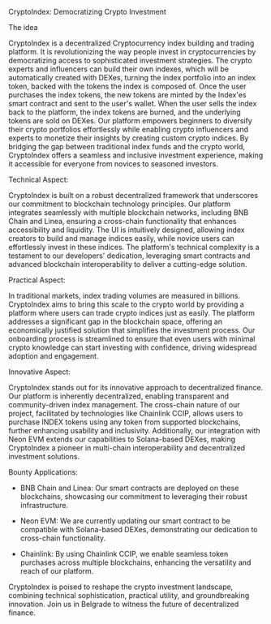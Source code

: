 CryptoIndex: Democratizing Crypto Investment

The idea

CryptoIndex is a decentralized Cryptocurrency index building and trading platform. It is revolutionizing the way people invest in cryptocurrencies by democratizing access to sophisticated investment strategies. The crypto experts and influencers can build their own indexes, which will be automatically created with DEXes, turning the index portfolio into an index token, backed with the tokens the index is composed of. Once the user purchases the index tokens, the new tokens are minted by the Index'es smart contract and sent to the user's wallet. When the user sells the index back to the platform, the index tokens are burned, and the underlying tokens are sold on DEXes.
Our platform empowers beginners to diversify their crypto portfolios effortlessly while enabling crypto influencers and experts to monetize their insights by creating custom crypto indices. By bridging the gap between traditional index funds and the crypto world, CryptoIndex offers a seamless and inclusive investment experience, making it accessible for everyone from novices to seasoned investors.

Technical Aspect:

CryptoIndex is built on a robust decentralized framework that underscores our commitment to blockchain technology principles. Our platform integrates seamlessly with multiple blockchain networks, including BNB Chain and Linea, ensuring a cross-chain functionality that enhances accessibility and liquidity. The UI is intuitively designed, allowing index creators to build and manage indices easily, while novice users can effortlessly invest in these indices. The platform's technical complexity is a testament to our developers' dedication, leveraging smart contracts and advanced blockchain interoperability to deliver a cutting-edge solution.

Practical Aspect:

In traditional markets, index trading volumes are measured in billions. CryptoIndex aims to bring this scale to the crypto world by providing a platform where users can trade crypto indices just as easily. The platform addresses a significant gap in the blockchain space, offering an economically justified solution that simplifies the investment process. Our onboarding process is streamlined to ensure that even users with minimal crypto knowledge can start investing with confidence, driving widespread adoption and engagement.

Innovative Aspect:

CryptoIndex stands out for its innovative approach to decentralized finance. Our platform is inherently decentralized, enabling transparent and community-driven index management. The cross-chain nature of our project, facilitated by technologies like Chainlink CCIP, allows users to purchase INDEX tokens using any token from supported blockchains, further enhancing usability and inclusivity. Additionally, our integration with Neon EVM extends our capabilities to Solana-based DEXes, making CryptoIndex a pioneer in multi-chain interoperability and decentralized investment solutions.


Bounty Applications:

- BNB Chain and Linea: Our smart contracts are deployed on these blockchains, showcasing our commitment to leveraging their robust infrastructure.

- Neon EVM: We are currently updating our smart contract to be compatible with Solana-based DEXes, demonstrating our dedication to cross-chain functionality.

- Chainlink: By using Chainlink CCIP, we enable seamless token purchases across multiple blockchains, enhancing the versatility and reach of our platform.

CryptoIndex is poised to reshape the crypto investment landscape, combining technical sophistication, practical utility, and groundbreaking innovation. Join us in Belgrade to witness the future of decentralized finance.




